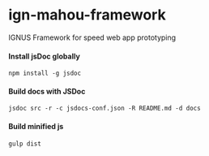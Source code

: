 # ign-mahou-framework
IGNUS Framework for speed web app prototyping

#### **Install jsDoc globally**
```
npm install -g jsdoc
```

#### **Build docs with JSDoc**
```
jsdoc src -r -c jsdocs-conf.json -R README.md -d docs
```

#### **Build minified js**
```
gulp dist
```
